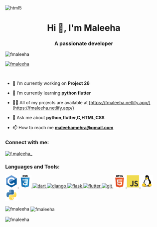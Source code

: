 <img src="https://c8.alamy.com/comp/2KFX715/young-female-geek-character-woman-programmer-coding-blogger-content-develop-or-software-programming-casual-technology-worker-snugly-development-2KFX715.jpg" alt="html5">

<h1 align="center">Hi 👋, I'm Maleeha</h1>
<h3 align="center">A passionate developer</h3>

<p align="left"> <img src="https://komarev.com/ghpvc/?username=fmaleeha&label=Profile%20views&color=0e75b6&style=flat" alt="fmaleeha" /> </p>

<p align="left"> <a href="https://github.com/ryo-ma/github-profile-trophy"><img src="https://github-profile-trophy.vercel.app/?username=fmaleeha" alt="fmaleeha" /></a> </p>

<p align="left"> <a href="https://twitter.com/" target="blank"><img src="https://img.shields.io/twitter/follow/?logo=twitter&style=for-the-badge" alt="" /></a> </p>

- 🔭 I’m currently working on **Project 26**

- 🌱 I’m currently learning **python flutter**

- 👨‍💻 All of my projects are available at [https://fmaleeha.netlify.app/](https://fmaleeha.netlify.app/)

- 💬 Ask me about **python,flutter,C,HTML,CSS**

- 📫 How to reach me **maleehamehra@gmail.com**

<h3 align="left">Connect with me:</h3>
<p align="left">
<a href="https://instagram.com/f.maleeha_" target="blank"><img align="center" src="https://raw.githubusercontent.com/rahuldkjain/github-profile-readme-generator/master/src/images/icons/Social/instagram.svg" alt="f.maleeha_" height="30" width="40" /></a>
</p>

<h3 align="left">Languages and Tools:</h3>
<p align="left"> <a href="https://www.cprogramming.com/" target="_blank" rel="noreferrer"> <img src="https://raw.githubusercontent.com/devicons/devicon/master/icons/c/c-original.svg" alt="c" width="40" height="40"/> </a> <a href="https://www.w3schools.com/css/" target="_blank" rel="noreferrer"> <img src="https://raw.githubusercontent.com/devicons/devicon/master/icons/css3/css3-original-wordmark.svg" alt="css3" width="40" height="40"/> </a> <a href="https://dart.dev" target="_blank" rel="noreferrer"> <img src="https://www.vectorlogo.zone/logos/dartlang/dartlang-icon.svg" alt="dart" width="40" height="40"/> </a> <a href="https://www.djangoproject.com/" target="_blank" rel="noreferrer"> <img src="https://cdn.worldvectorlogo.com/logos/django.svg" alt="django" width="40" height="40"/> </a> <a href="https://flask.palletsprojects.com/" target="_blank" rel="noreferrer"> <img src="https://www.vectorlogo.zone/logos/pocoo_flask/pocoo_flask-icon.svg" alt="flask" width="40" height="40"/> </a> <a href="https://flutter.dev" target="_blank" rel="noreferrer"> <img src="https://www.vectorlogo.zone/logos/flutterio/flutterio-icon.svg" alt="flutter" width="40" height="40"/> </a> <a href="https://git-scm.com/" target="_blank" rel="noreferrer"> <img src="https://www.vectorlogo.zone/logos/git-scm/git-scm-icon.svg" alt="git" width="40" height="40"/> </a> <a href="https://www.w3.org/html/" target="_blank" rel="noreferrer"> <img src="https://raw.githubusercontent.com/devicons/devicon/master/icons/html5/html5-original-wordmark.svg" alt="html5" width="40" height="40"/> </a> <a href="https://developer.mozilla.org/en-US/docs/Web/JavaScript" target="_blank" rel="noreferrer"> <img src="https://raw.githubusercontent.com/devicons/devicon/master/icons/javascript/javascript-original.svg" alt="javascript" width="40" height="40"/> </a> <a href="https://www.linux.org/" target="_blank" rel="noreferrer"> <img src="https://raw.githubusercontent.com/devicons/devicon/master/icons/linux/linux-original.svg" alt="linux" width="40" height="40"/> </a> <a href="https://www.python.org" target="_blank" rel="noreferrer"> <img src="https://raw.githubusercontent.com/devicons/devicon/master/icons/python/python-original.svg" alt="python" width="40" height="40"/> </a> </p>

<p><img align="left" src="https://github-readme-stats.vercel.app/api/top-langs?username=fmaleeha&show_icons=true&locale=en&layout=compact" alt="fmaleeha" /></p>

<p>&nbsp;<img align="center" src="https://github-readme-stats.vercel.app/api?username=fmaleeha&show_icons=true&locale=en" alt="fmaleeha" /></p>

<p><img align="center" src="https://github-readme-streak-stats.herokuapp.com/?user=fmaleeha&" alt="fmaleeha" /></p>
